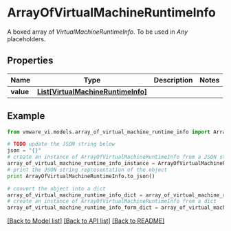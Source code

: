 # ArrayOfVirtualMachineRuntimeInfo

A boxed array of *VirtualMachineRuntimeInfo*. To be used in *Any* placeholders. 

## Properties
Name | Type | Description | Notes
------------ | ------------- | ------------- | -------------
**value** | [**List[VirtualMachineRuntimeInfo]**](VirtualMachineRuntimeInfo.md) |  | 

## Example

```python
from vmware_vi.models.array_of_virtual_machine_runtime_info import ArrayOfVirtualMachineRuntimeInfo

# TODO update the JSON string below
json = "{}"
# create an instance of ArrayOfVirtualMachineRuntimeInfo from a JSON string
array_of_virtual_machine_runtime_info_instance = ArrayOfVirtualMachineRuntimeInfo.from_json(json)
# print the JSON string representation of the object
print ArrayOfVirtualMachineRuntimeInfo.to_json()

# convert the object into a dict
array_of_virtual_machine_runtime_info_dict = array_of_virtual_machine_runtime_info_instance.to_dict()
# create an instance of ArrayOfVirtualMachineRuntimeInfo from a dict
array_of_virtual_machine_runtime_info_form_dict = array_of_virtual_machine_runtime_info.from_dict(array_of_virtual_machine_runtime_info_dict)
```
[[Back to Model list]](../README.md#documentation-for-models) [[Back to API list]](../README.md#documentation-for-api-endpoints) [[Back to README]](../README.md)


